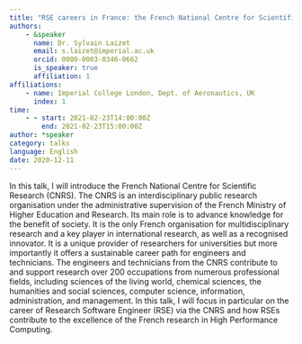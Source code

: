 ```yaml
---
title: "RSE careers in France: the French National Centre for Scientific Research (CNRS) option"
authors:
    - &speaker
      name: Dr. Sylvain Laizet
      email: s.laizet@imperial.ac.uk
      orcid: 0000-0003-0346-0662
      is_speaker: true
      affiliation: 1
affiliations:
    - name: Imperial College London, Dept. of Aeronautics, UK
      index: 1
time:
    - - start: 2021-02-23T14:00:00Z
        end: 2021-02-23T15:00:00Z
author: *speaker
category: talks
language: English
date: 2020-12-11
---
```

In this talk, I will introduce the French National Centre for Scientific Research (CNRS). The CNRS is an interdisciplinary public research organisation under the administrative supervision of the French Ministry of Higher Education and Research. Its main role is to advance knowledge for the benefit of society. It is the only French organisation for multidisciplinary research and a key player in international research, as well as a recognised innovator. It is a unique provider of researchers for universities but more importantly it offers a sustainable career path for engineers and technicians. The engineers and technicians from the CNRS contribute to and support research over 200 occupations from numerous professional fields, including sciences of the living world, chemical sciences, the humanities and social sciences, computer science, information, administration, and management. In this talk, I will focus in particular on the career of Research Software Engineer (RSE) via the CNRS and how RSEs contribute to the excellence of the French research in High Performance Computing.
